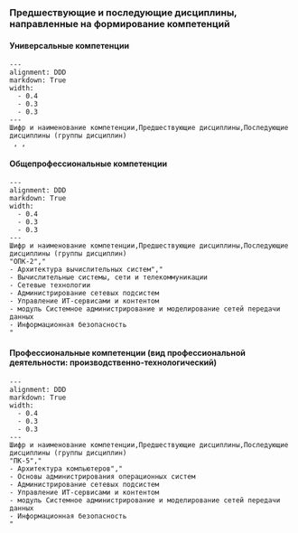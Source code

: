 ### Предшествующие и последующие дисциплины, направленные на формирование компетенций

#### Универсальные компетенции

```table
---
alignment: DDD
markdown: True
width:
  - 0.4
  - 0.3
  - 0.3
---
Шифр и наименование компетенции,Предшествующие дисциплины,Последующие дисциплины (группы дисциплин)
 , , 
```


#### Общепрофессиональные компетенции

```table
---
alignment: DDD
markdown: True
width:
  - 0.4
  - 0.3
  - 0.3
---
Шифр и наименование компетенции,Предшествующие дисциплины,Последующие дисциплины (группы дисциплин)
"ОПК-2","
- Архитектура вычислительных систем","
- Вычислительные системы, сети и телекоммуникации
- Сетевые технологии
- Администрирование сетевых подсистем
- Управление ИТ-сервисами и контентом
- модуль Системное администрирование и моделирование сетей передачи данных
- Информационная безопасность
" 
```

#### Профессиональные компетенции (вид профессиональной деятельности: производственно-технологический)

```table
---
alignment: DDD
markdown: True
width:
  - 0.4
  - 0.3
  - 0.3
---
Шифр и наименование компетенции,Предшествующие дисциплины,Последующие дисциплины (группы дисциплин)
"ПК-5","
- Архитектура компьютеров","
- Основы администрирования операционных систем
- Администрирование сетевых подсистем
- Управление ИТ-сервисами и контентом
- модуль Системное администрирование и моделирование сетей передачи данных
- Информационная безопасность
"
```

